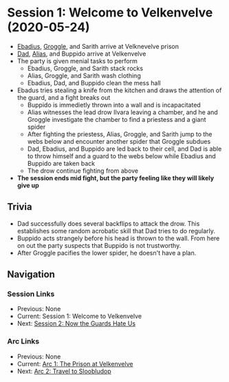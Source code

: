 # Session 1: Welcome to Velkenvelve (2020-05-24)
* [Ebadius](../../characters/pcs/ebadius.md), [Groggle](../../characters/pcs/groggle.md), and Sarith arrive at Velknevelve prison
* [Dad](../../characters/pcs/dad.md), [Alias](../../characters/pcs/alias.md), and Buppido arrive at Velkenvelve
* The party is given menial tasks to perform
    * Ebadius, Groggle, and Sarith stack rocks
    * Alias, Groggle, and Sarith wash clothing
    * Ebadius, Dad, and Buppido clean the mess hall
* Ebadus tries stealing a knife from the kitchen and draws the attention of the guard, and a fight breaks out
    * Buppido is immedietly thrown into a wall and is incapacitated
    * Alias witnesses the lead drow Ilvara leaving a chamber, and he and Groggle investigate the chamber to find a priestess and a giant spider
    * After fighting the priestess, Alias, Groggle, and Sarith jump to the webs below and encounter another spider that Groggle subdues
    * Dad, Ebadius, and Buppido are led back to their cell, and Dad is able to throw himself and a guard to the webs below while Ebadius and Buppido are taken back
    * The drow continue fighting from above
* **The session ends mid fight, but the party feeling like they will likely give up**

## Trivia
* Dad successfully does several backflips to attack the drow. This establishes some random acrobatic skill that Dad tries to do regularly.
* Buppido acts strangely before his head is thrown to the wall. From here on out the party suspects that Buppido is not trustworthy.
* After Groggle pacifies the lower spider, he doesn't have a plan.

## Navigation
### Session Links
* Previous: None
* Current: Session 1: Welcome to Velkenvelve
* Next: [Session 2: Now the Guards Hate Us](session02-2020-06-14.md)

### Arc Links
* Previous: None
* Current: [Arc 1: The Prison at Velkenvelve](info.md)
* Next: [Arc 2: Travel to Sloobludop](../arc02/info.md)

